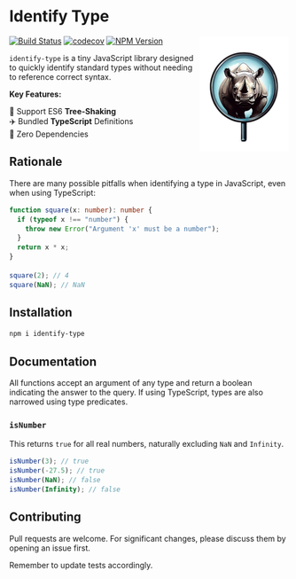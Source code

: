 # Identify Type

<img align="right" width="160px" src="https://raw.githubusercontent.com/Michael77/identify-type/master/logo/color.png">

[![Build Status](https://github.com/Michael77/identify-type/actions/workflows/node.js.yml/badge.svg?branch=master)](https://github.com/Michael77/identify-type/actions?query=branch%3Amaster)
[![codecov](https://codecov.io/gh/Michael77/identify-type/branch/master/graph/badge.svg)](https://codecov.io/gh/Michael77/identify-type)
[![NPM Version](https://img.shields.io/npm/v/identify-type)](https://www.npmjs.com/package/identify-type)

`identify-type` is a tiny JavaScript library designed to quickly identify standard types without needing to reference correct syntax.

**Key Features:**

🌲 Support ES6 **Tree-Shaking**  
✈️ Bundled **TypeScript** Definitions  
🫙 Zero Dependencies

## Rationale

There are many possible pitfalls when identifying a type in JavaScript, even when using TypeScript:

```typescript
function square(x: number): number {
  if (typeof x !== "number") {
    throw new Error("Argument 'x' must be a number");
  }
  return x * x;
}

square(2); // 4
square(NaN); // NaN
```

## Installation

```bash
npm i identify-type
```

## Documentation

All functions accept an argument of any type and return a boolean indicating the answer to the query. If using TypeScript, types are also narrowed using type predicates.

### `isNumber`

This returns `true` for all real numbers, naturally excluding `NaN` and `Infinity`.

```javascript
isNumber(3); // true
isNumber(-27.5); // true
isNumber(NaN); // false
isNumber(Infinity); // false
```

## Contributing

Pull requests are welcome. For significant changes, please discuss them by opening an issue first.

Remember to update tests accordingly.
